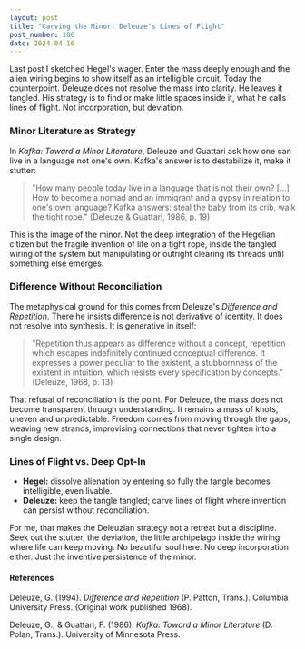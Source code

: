 ```yaml
---
layout: post
title: "Carving the Minor: Deleuze's Lines of Flight"
post_number: 106
date: 2024-04-16
---
```


Last post I sketched Hegel's wager. Enter the mass deeply enough and the alien wiring begins to show itself as an intelligible circuit. Today the counterpoint. Deleuze does not resolve the mass into clarity. He leaves it tangled. His strategy is to find or make little spaces inside it, what he calls lines of flight. Not incorporation, but deviation.

### Minor Literature as Strategy

In *Kafka: Toward a Minor Literature*, Deleuze and Guattari ask how one can live in a language not one's own. Kafka's answer is to destabilize it, make it stutter:

> "How many people today live in a language that is not their own? […] How to become a nomad and an immigrant and a gypsy in relation to one's own language? Kafka answers: steal the baby from its crib, walk the tight rope." (Deleuze & Guattari, 1986, p. 19)

This is the image of the minor. Not the deep integration of the Hegelian citizen but the fragile invention of life on a tight rope, inside the tangled wiring of the system but manipulating or outright clearing its threads until something else emerges.

### Difference Without Reconciliation

The metaphysical ground for this comes from Deleuze's *Difference and Repetition*. There he insists difference is not derivative of identity. It does not resolve into synthesis. It is generative in itself:

> "Repetition thus appears as difference without a concept, repetition which escapes indefinitely continued conceptual difference. It expresses a power peculiar to the existent, a stubbornness of the existent in intuition, which resists every specification by concepts." (Deleuze, 1968, p. 13)

That refusal of reconciliation is the point. For Deleuze, the mass does not become transparent through understanding. It remains a mass of knots, uneven and unpredictable. Freedom comes from moving through the gaps, weaving new strands, improvising connections that never tighten into a single design.

### Lines of Flight vs. Deep Opt-In

- **Hegel:** dissolve alienation by entering so fully the tangle becomes intelligible, even livable.
- **Deleuze:** keep the tangle tangled; carve lines of flight where invention can persist without reconciliation.

For me, that makes the Deleuzian strategy not a retreat but a discipline. Seek out the stutter, the deviation, the little archipelago inside the wiring where life can keep moving. No beautiful soul here. No deep incorporation either. Just the inventive persistence of the minor.

#### References

Deleuze, G. (1994). *Difference and Repetition* (P. Patton, Trans.). Columbia University Press. (Original work published 1968).

Deleuze, G., & Guattari, F. (1986). *Kafka: Toward a Minor Literature* (D. Polan, Trans.). University of Minnesota Press.